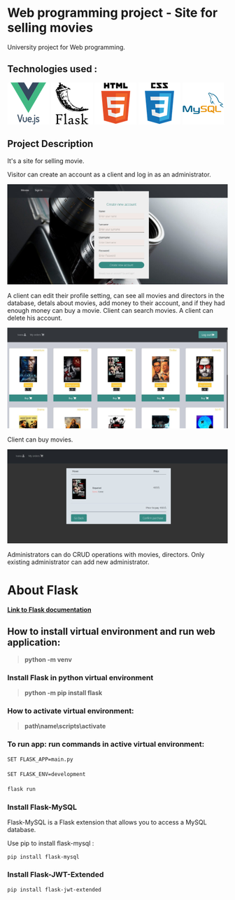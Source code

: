 # Web programming project - Site for selling movies

University project for Web programming. 

## Technologies used :

![technologies](/assets/vuejs.png) ![technologies](/assets/flask.png) ![technologies](/assets/html5.png) ![technologies](/assets/css3.png) ![technologies](/assets/mysql.png)

## Project Description

It's a site for selling movie.

Visitor can create an account as a client and log in as an administrator.

![technologies](/assets/1.jpg)

A client can edit their profile setting, can see all movies and directors in the database, detals about movies, add money to their account, and if they had enough money can buy a movie. Client can search movies. A client can delete his account.

![technologies](/assets/2.jpg)

Client can buy movies.

![technologies](/assets/3.jpg)


Administrators can do CRUD operations with movies, directors. Only existing administrator can add new administrator.

# About Flask

 [**Link to Flask documentation**](https://flask.palletsprojects.com/en/2.0.x/)

 ## How to install virtual environment and run web application:
 
 > **python -m venv**
 
 
 ### Install Flask in python virtual environment
 
 > **python -m pip install flask**
 
 ### How to activate virtual environment:
 
 > **path\name\scripts\activate**
 
 ### To run app: run commands in active virtual environment:
 ```bash 
 SET FLASK_APP=main.py
 
 SET FLASK_ENV=development 
 
 flask run
 ```
 
 ### Install Flask-MySQL
 
 Flask-MySQL is a Flask extension that allows you to access a MySQL database.
 
 Use pip to install flask-mysql :
 
 ```
 pip install flask-mysql
 ```
 
 ### Install Flask-JWT-Extended
 
 ```
 pip install flask-jwt-extended
 ```
